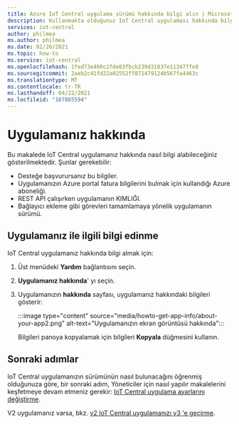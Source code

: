 ```yaml
---
title: Azure IoT Central uygulama sürümü hakkında bilgi alın | Microsoft Docs
description: Kullanmakta olduğunuz IoT Central uygulaması hakkında bilgi edinme
services: iot-central
author: philmea
ms.author: philmea
ms.date: 02/26/2021
ms.topic: how-to
ms.service: iot-central
ms.openlocfilehash: 1fed73e460c2fde83fbcb239d31837e113477fe8
ms.sourcegitcommit: 2aeb2c41fd22a02552ff871479124b567fa4463c
ms.translationtype: MT
ms.contentlocale: tr-TR
ms.lasthandoff: 04/22/2021
ms.locfileid: "107865594"
---
```

# <a name="about-your-application"></a>Uygulamanız hakkında

Bu makalede IoT Central uygulamanız hakkında nasıl bilgi alabileceğiniz gösterilmektedir. Şunlar gerekebilir:

- Desteğe başvurursanız bu bilgiler.
- Uygulamanızın Azure portal fatura bilgilerini bulmak için kullandığı Azure aboneliği.
- REST API çalışırken uygulamanın KIMLIĞI.
- Bağlayıcı ekleme gibi görevleri tamamlamaya yönelik uygulamanın sürümü.

## <a name="get-information-about-your-application"></a>Uygulamanız ile ilgili bilgi edinme

IoT Central uygulamanız hakkında bilgi almak için: 

1. Üst menüdeki **Yardım** bağlantısını seçin.

1. **Uygulamanız hakkında**' yı seçin.

1. Uygulamanızın **hakkında** sayfası, uygulamanız hakkındaki bilgileri gösterir:  

    :::image type="content" source="media/howto-get-app-info/about-your-app2.png" alt-text="Uygulamanızın ekran görüntüsü hakkında":::

    Bilgileri panoya kopyalamak için bilgileri **Kopyala** düğmesini kullanın.

## <a name="next-steps"></a>Sonraki adımlar

IoT Central uygulamanızın sürümünün nasıl bulunacağını öğrenmiş olduğunuza göre, bir sonraki adım, Yöneticiler için nasıl yapılır makalelerini keşfetmeye devam etmeniz gerekir: [IoT Central uygulama ayarlarını değiştirme](howto-administer.md).

V2 uygulamanız varsa, bkz. [v2 IoT Central uygulamanızı v3 'e geçirme](howto-migrate.md).
